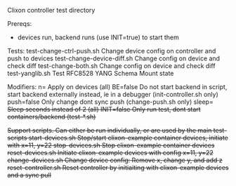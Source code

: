 Clixon controller test directory

Prereqs:
- devices run, backend runs (use INIT=true) to start them

Tests:
test-change-ctrl-push.sh   Change device config on controller and push to devices
test-change-device-diff.sh Change config on device and check diff
test-change-both.sh        Change config on device and check diff
test-yanglib.sh            Test RFC8528 YANG Schema Mount state

Modifiers:
n=<nr>                Apply on <nr> devices (all)
BE=false              Do not start backend in script, start backend externally instead,
                      ie in a debugger (init-controller.sh only)
push=false            Only change dont sync push (change-push.sh only)
sleep=<s>             Sleep <s> seconds instead of 2 (all)
INIT=false            Only run test, dont start containers/backend (test-*.sh)

Support scripts. Can either be run individually, or are used by the main test- scripts
start-devices.sh      Stop/start clixon-example container devices, initiate with x=11, y=22
stop-devices.sh       Stop clixon-example container devices
reset-devices.sh      Initiate clixon-example devices with config x=11, y=22
change-devices.sh     Change device config: Remove x, change y, and add z
reset-controller.sh   Reset controller by initiaiting with clixon-example devices and a sync pull
